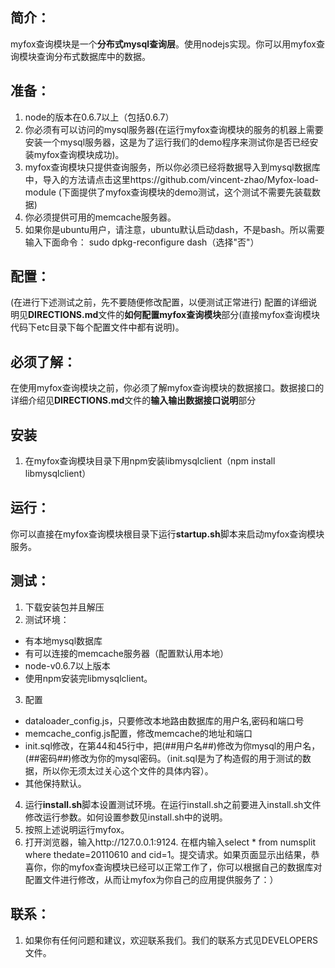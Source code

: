 ## 简介：

myfox查询模块是一个**分布式mysql查询层**。使用nodejs实现。你可以用myfox查询模块查询分布式数据库中的数据。

## 准备：
1. node的版本在0.6.7以上（包括0.6.7）
2. 你必须有可以访问的mysql服务器(在运行myfox查询模块的服务的机器上需要安装一个mysql服务器，这是为了运行我们的demo程序来测试你是否已经安装myfox查询模块成功)。
3. myfox查询模块只提供查询服务，所以你必须已经将数据导入到mysql数据库中，导入的方法请点击这里https://github.com/vincent-zhao/Myfox-load-module (下面提供了myfox查询模块的demo测试，这个测试不需要先装载数据)
4. 你必须提供可用的memcache服务器。
5. 如果你是ubuntu用户，请注意，ubuntu默认启动dash，不是bash。所以需要输入下面命令：
  sudo dpkg-reconfigure dash（选择"否"）

## 配置：
(在进行下述测试之前，先不要随便修改配置，以便测试正常进行)
配置的详细说明见**DIRECTIONS.md**文件的**如何配置myfox查询模块**部分(直接myfox查询模块代码下etc目录下每个配置文件中都有说明)。

## 必须了解：
在使用myfox查询模块之前，你必须了解myfox查询模块的数据接口。数据接口的详细介绍见**DIRECTIONS.md**文件的**输入输出数据接口说明**部分

## 安装
1. 在myfox查询模块目录下用npm安装libmysqlclient（npm install libmysqlclient）

## 运行：
你可以直接在myfox查询模块根目录下运行**startup.sh**脚本来启动myfox查询模块服务。

## 测试：
1. 下载安装包并且解压
2. 测试环境：
* 有本地mysql数据库
* 有可以连接的memcache服务器（配置默认用本地）
* node-v0.6.7以上版本
* 使用npm安装完libmysqlclient。
3. 配置
* dataloader_config.js，只要修改本地路由数据库的用户名,密码和端口号
* memcache_config.js配置，修改memcache的地址和端口
* init.sql修改，在第44和45行中，把(##用户名##)修改为你mysql的用户名，(##密码##)修改为你的mysql密码。（init.sql是为了构造假的用于测试的数据，所以你无须太过关心这个文件的具体内容）。
* 其他保持默认。
4. 运行**install.sh**脚本设置测试环境。在运行install.sh之前要进入install.sh文件修改运行参数。如何设置参数见install.sh中的说明。
5. 按照上述说明运行myfox。
6. 打开浏览器，输入http://127.0.0.1:9124. 在框内输入select * from numsplit where thedate=20110610 and cid=1。提交请求。如果页面显示出结果，恭喜你，你的myfox查询模块已经可以正常工作了，你可以根据自己的数据库对配置文件进行修改，从而让myfox为你自己的应用提供服务了：）

## 联系：
1. 如果你有任何问题和建议，欢迎联系我们。我们的联系方式见DEVELOPERS文件。
